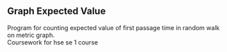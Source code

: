 ## Graph Expected Value
Program for counting expected value of first passage time in random walk on metric graph.  
Coursework for hse se 1 course
